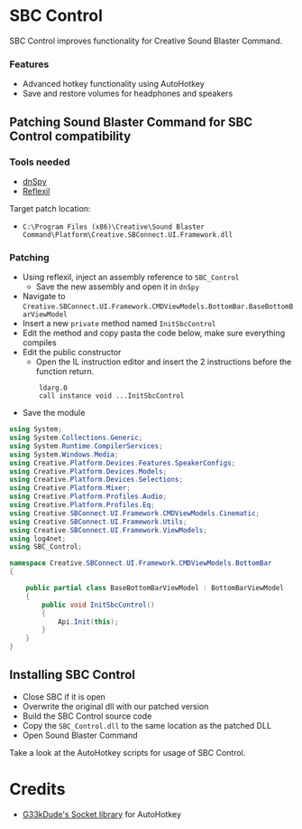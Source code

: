 # SBC Control

SBC Control improves functionality for Creative Sound Blaster Command.

### Features

- Advanced hotkey functionality using AutoHotkey
- Save and restore volumes for headphones and speakers

## Patching Sound Blaster Command for SBC Control compatibility

### Tools needed
- [dnSpy](https://github.com/dnSpy/dnSpy)
- [Reflexil](https://github.com/sailro/Reflexil)

Target patch location:
- `C:\Program Files (x86)\Creative\Sound Blaster Command\Platform\Creative.SBConnect.UI.Framework.dll`

### Patching

- Using reflexil, inject an assembly reference to `SBC_Control`
    - Save the new assembly and open it in `dnSpy`
- Navigate to `Creative.SBConnect.UI.Framework.CMDViewModels.BottomBar.BaseBottomBarViewModel`
- Insert a new `private` method named `InitSbcControl`
- Edit the method and copy pasta the code below, make sure everything compiles
- Edit the public constructor
    - Open the IL instruction editor and insert the 2 instructions before the
    function return.
    ```
        ldarg.0
        call instance void ...InitSbcControl
    ```
- Save the module

```c#
using System;
using System.Collections.Generic;
using System.Runtime.CompilerServices;
using System.Windows.Media;
using Creative.Platform.Devices.Features.SpeakerConfigs;
using Creative.Platform.Devices.Models;
using Creative.Platform.Devices.Selections;
using Creative.Platform.Mixer;
using Creative.Platform.Profiles.Audio;
using Creative.Platform.Profiles.Eq;
using Creative.SBConnect.UI.Framework.CMDViewModels.Cinematic;
using Creative.SBConnect.UI.Framework.Utils;
using Creative.SBConnect.UI.Framework.ViewModels;
using log4net;
using SBC_Control;

namespace Creative.SBConnect.UI.Framework.CMDViewModels.BottomBar
{

    public partial class BaseBottomBarViewModel : BottomBarViewModel
    {
        public void InitSbcControl()
        {
            Api.Init(this);
        }
    }
}
```

## Installing SBC Control

- Close SBC if it is open
- Overwrite the original dll with our patched version
- Build the SBC Control source code
- Copy the `SBC_Control.dll` to the same location as the patched DLL
- Open Sound Blaster Command

Take a look at the AutoHotkey scripts for usage of SBC Control.

# Credits

- [G33kDude's Socket library](https://github.com/G33kDude/Socket.ahk) for AutoHotkey
